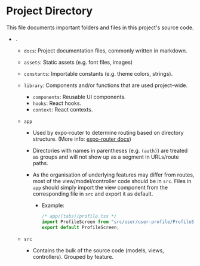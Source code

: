 # Project Directory

This file documents important folders and files in this project's source code.

- `.`

  - `docs`: Project documentation files, commonly written in markdown.
  - `assets`: Static assets (e.g. font files, images)
  - `constants`: Importable constants (e.g. theme colors, strings).
  - `library`: Components and/or functions that are used project-wide.
    - `components`: Reusable UI components.
    - `hooks`: React hooks.
    - `context`: React contexts.
  - `app`

    - Used by expo-router to determine routing based on directory structure. (More info: [expo-router docs](https://expo.github.io/router/docs/features/routing))
    - Directories with names in parentheses (e.g. `(auth)`) are treated as groups and will not show up as a segment in URLs/route paths.
    - As the organisation of underlying features may differ from routes, most of the view/model/controller code should be in `src`. Files in `app` should simply import the view component from the corresponding file in `src` and export it as default.

      - Example:

        ```ts
        /* app/(tabs)/profile.tsx */
        import ProfileScreen from "src/user/user-profile/ProfileScreen";
        export default ProfileScreen;
        ```

  - `src`
    - Contains the bulk of the source code (models, views, controllers). Grouped by feature.
